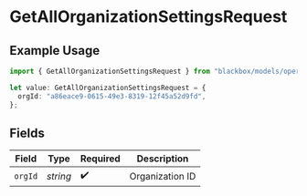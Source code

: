 # GetAllOrganizationSettingsRequest

## Example Usage

```typescript
import { GetAllOrganizationSettingsRequest } from "blackbox/models/operations";

let value: GetAllOrganizationSettingsRequest = {
  orgId: "a86eace9-0615-49e3-8319-12f45a52d9fd",
};
```

## Fields

| Field              | Type               | Required           | Description        |
| ------------------ | ------------------ | ------------------ | ------------------ |
| `orgId`            | *string*           | :heavy_check_mark: | Organization ID    |